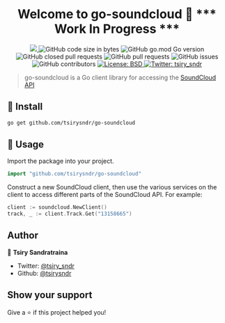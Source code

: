 <h1 align="center">Welcome to go-soundcloud 👋 *** Work In Progress ***</h1>
<p align="center">
  <a href="https://github.com/tsirysndr/go-soundcloud/commits/master">
    <img src="https://img.shields.io/github/last-commit/tsirysndr/go-soundcloud.svg" target="_blank" />
  </a>
  <img alt="GitHub code size in bytes" src="https://img.shields.io/github/languages/code-size/tsirysndr/go-soundcloud">
  <img alt="GitHub go.mod Go version" src="https://img.shields.io/github/go-mod/go-version/tsirysndr/go-soundcloud">
  <img alt="GitHub closed pull requests" src="https://img.shields.io/github/issues-pr-closed-raw/tsirysndr/go-soundcloud">
  <img alt="GitHub pull requests" src="https://img.shields.io/github/issues-pr/tsirysndr/go-soundcloud">
  <img alt="GitHub issues" src="https://img.shields.io/github/issues/tsirysndr/go-soundcloud">
  <img alt="GitHub contributors" src="https://img.shields.io/github/contributors/tsirysndr/go-soundcloud">
  <a href="https://github.com/tsirysndr/go-soundcloud/blob/master/LICENSE">
    <img alt="License: BSD" src="https://img.shields.io/badge/license-BSD-green.svg" target="_blank" />
  </a>
  <a href="https://twitter.com/tsiry_sndr">
    <img alt="Twitter: tsiry_sndr" src="https://img.shields.io/twitter/follow/tsiry_sndr.svg?style=social" target="_blank" />
  </a>
</p>

> go-soundcloud is a Go client library for accessing the [SoundCloud API](https://developers.soundcloud.com/docs/api/reference)

## 🚚 Install

```sh
go get github.com/tsirysndr/go-soundcloud
```

## 🚀 Usage

Import the package into your project.

```Go
import "github.com/tsirysndr/go-soundcloud"
```

Construct a new SoundCloud client, then use the various services on the client to access different parts of the SoundCloud API. For example:

```Go
client := soundcloud.NewClient()
track, _ := client.Track.Get("13158665")
```

## Author

👤 **Tsiry Sandratraina**

* Twitter: [@tsiry_sndr](https://twitter.com/tsiry_sndr)
* Github: [@tsirysndr](https://github.com/tsirysndr)

## Show your support

Give a ⭐️ if this project helped you!
